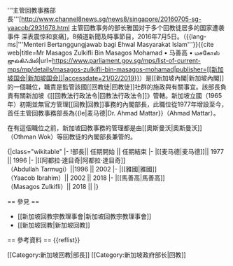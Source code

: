 '''主管回教事務部長'''<ref>[http://www.channel8news.sg/news8/singapore/20160705-sg-yaacob/2931678.html 主管回教事务的部长雅国对于多个回教徒居多的国家遭袭事件 深表震惊和哀痛]，8頻道新聞及時事節目，2016年7月5日。</ref>（{{lang-ms|'''Menteri Bertanggungjawab bagi Ehwal Masyarakat Islam'''}}<ref>{{cite web|title=Mr Masagos Zulkifli Bin Masagos Mohamad • 马善高 • மசகோஸ் ஜுல்கிஃபிலி|url=https://www.parliament.gov.sg/mps/list-of-current-mps/mp/details/masagos-zulkifli-bin-masagos-mohamad|publisher=[[新加坡国会|新加坡国会]]|accessdate=21/02/2019}}</ref>）是[[新加坡內閣|新加坡內閣]]的一個職位，職責是監管該國[[回教徒|回教徒]]社群的施政與有關事宜。該部長負責有關新加坡《[[回教法行政法令|回教法行政法令]]》管轄。新加坡立國（1965年）初期並無官方管理[[回教|回教]]事務的內閣部長，此職位從1977年增設至今，首任主管回教事務部長為{{le|麦马德|Dr. Ahmad Mattar}}（Ahmad Mattar）。

在有這個職位之前，新加坡回教事務的管理都是由[[奧斯曼沃|奧斯曼沃]]（Othman Wok）等回教徒的內閣部長兼管的。

{|class="wikitable"
|-
!部長|| 任期開始 || 任期結束
|-
|[[麦马德|麦马德]]|| 1977 || 1996
|-
|[[阿都拉·達目奇|阿都拉·達目奇]]<br>（Abdullah Tarmugi）||1996 || 2002
|-
|[[雅國|雅國]]<br>（Yaacob Ibrahim）|| 2002 || 2018
|-
|[[馬善高|馬善高]]<br>（Masagos Zulkifli）|| 2018 || 
|}

== 參見 ==
* [[新加坡回教宗教理事會|新加坡回教宗教理事會]]
* [[新加坡回教|新加坡回教]]

== 參考資料 ==
{{reflist}}

[[Category:新加坡回教|部長]]
[[Category:新加坡政府部长|回教]]